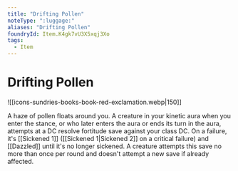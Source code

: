 ```yaml
---
title: "Drifting Pollen"
noteType: ":luggage:"
aliases: "Drifting Pollen"
foundryId: Item.K4gk7vU3X5xqj3Xo
tags:
  - Item
---
```


# Drifting Pollen
![[icons-sundries-books-book-red-exclamation.webp|150]]

A haze of pollen floats around you. A creature in your kinetic aura when you enter the stance, or who later enters the aura or ends its turn in the aura, attempts at a DC resolve fortitude save against your class DC. On a failure, it's [[Sickened 1]] ([[Sickened 1|Sickened 2]] on a critical failure) and [[Dazzled]] until it's no longer sickened. A creature attempts this save no more than once per round and doesn't attempt a new save if already affected.
